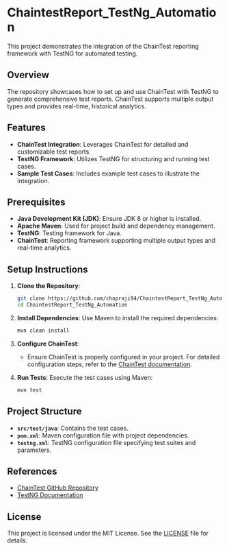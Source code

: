 
# ChaintestReport_TestNg_Automation

This project demonstrates the integration of the ChainTest reporting framework with TestNG for automated testing.

## Overview

The repository showcases how to set up and use ChainTest with TestNG to generate comprehensive test reports. ChainTest supports multiple output types and provides real-time, historical analytics.

## Features

- **ChainTest Integration**: Leverages ChainTest for detailed and customizable test reports.
- **TestNG Framework**: Utilizes TestNG for structuring and running test cases.
- **Sample Test Cases**: Includes example test cases to illustrate the integration.

## Prerequisites

- **Java Development Kit (JDK)**: Ensure JDK 8 or higher is installed.
- **Apache Maven**: Used for project build and dependency management.
- **TestNG**: Testing framework for Java.
- **ChainTest**: Reporting framework supporting multiple output types and real-time analytics.

## Setup Instructions

1. **Clone the Repository**:
   ```bash
   git clone https://github.com/chopraji94/ChaintestReport_TestNg_Automation.git
   cd ChaintestReport_TestNg_Automation
   ```

2. **Install Dependencies**:
   Use Maven to install the required dependencies:
   ```bash
   mvn clean install
   ```

3. **Configure ChainTest**:
   - Ensure ChainTest is properly configured in your project. For detailed configuration steps, refer to the [ChainTest documentation](https://github.com/anshooarora/chaintest/blob/main/Readme.md).

4. **Run Tests**:
   Execute the test cases using Maven:
   ```bash
   mvn test
   ```

## Project Structure

- **`src/test/java`**: Contains the test cases.
- **`pom.xml`**: Maven configuration file with project dependencies.
- **`testng.xml`**: TestNG configuration file specifying test suites and parameters.

## References

- [ChainTest GitHub Repository](https://github.com/anshooarora/chaintest)
- [TestNG Documentation](https://testng.org/doc/)

## License

This project is licensed under the MIT License. See the [LICENSE](LICENSE) file for details.
